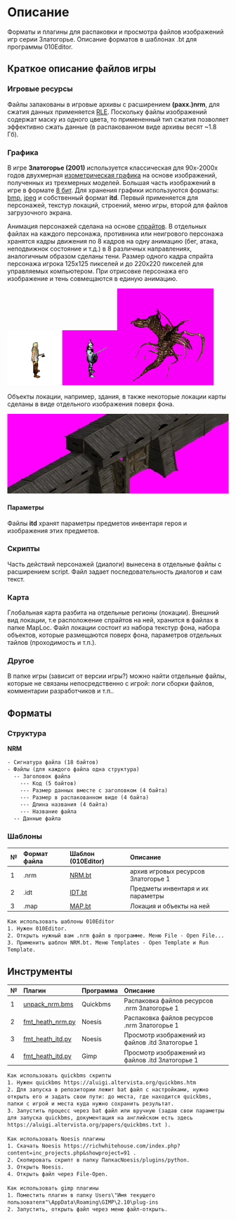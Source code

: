 # Описание

Форматы и плагины для распаковки и просмотра файлов изображений игр серии Златогорье. Описание форматов в шаблонах .bt для программы 010Editor.

## Краткое описание файлов игры

### Игровые ресурсы

Файлы запакованы в игровые архивы с расширением **(paxx.)nrm**, для сжатия данных применяется [RLE](https://ru.wikipedia.org/wiki/%D0%9A%D0%BE%D0%B4%D0%B8%D1%80%D0%BE%D0%B2%D0%B0%D0%BD%D0%B8%D0%B5_%D0%B4%D0%BB%D0%B8%D0%BD_%D1%81%D0%B5%D1%80%D0%B8%D0%B9). Поскольку файлы изображений содержат маску из одного цвета, то примененный тип сжатия позволяет эффективно сжать данные (в распакованном виде архивы весят ~1.8 Гб). 
   
### Графика

В игре **Златогорье (2001)** используется классическая для 90х-2000х годов двухмерная [изометрическая графика](https://ru.wikipedia.org/wiki/%D0%98%D0%B7%D0%BE%D0%BC%D0%B5%D1%82%D1%80%D0%B8%D1%87%D0%B5%D1%81%D0%BA%D0%B0%D1%8F_%D0%B3%D1%80%D0%B0%D1%84%D0%B8%D0%BA%D0%B0_%D0%B2_%D0%BA%D0%BE%D0%BC%D0%BF%D1%8C%D1%8E%D1%82%D0%B5%D1%80%D0%BD%D1%8B%D1%85_%D0%B8%D0%B3%D1%80%D0%B0%D1%85) на основе изображений, полученных из трехмерных моделей. Большая часть изображений в игре в формате [8 бит](https://ru.wikipedia.org/wiki/8_%D0%B1%D0%B8%D1%82_(%D0%BA%D0%BE%D0%BC%D0%BF%D1%8C%D1%8E%D1%82%D0%B5%D1%80%D0%BD%D0%B0%D1%8F_%D0%B0%D1%80%D1%85%D0%B8%D1%82%D0%B5%D0%BA%D1%82%D1%83%D1%80%D0%B0)). Для хранения графики используются форматы: [bmp](https://ru.wikipedia.org/wiki/BMP), [jpeg](https://ru.wikipedia.org/wiki/JPEG) и собственный формат **itd**. Первый применяется для персонажей, текстур локаций, строений, меню игры, второй для файлов загрузочного экрана. 

Анимация персонажей сделана на основе [спрайтов](https://ru.wikipedia.org/wiki/%D0%A1%D0%BF%D1%80%D0%B0%D0%B9%D1%82_(%D0%BA%D0%BE%D0%BC%D0%BF%D1%8C%D1%8E%D1%82%D0%B5%D1%80%D0%BD%D0%B0%D1%8F_%D0%B3%D1%80%D0%B0%D1%84%D0%B8%D0%BA%D0%B0)). В отдельных файлах на каждого персонажа, противника или неигрового персонажа хранятся кадры движения по 8 кадров на одну анимацию (бег, атака, неподвижнок состояние и т.д.) в 8 различных направлениях, аналогичным образом сделаны тени. Размер одного кадра спрайта персонажа игрока 125x125 пикселей и до 220x220 пикселей для управляемых компьютером. При отрисовке персонажа его изображение и тень совмещаются в единую анимацию.

![Attack!](attack1.gif)![Attack2!](attack2.gif)![move1!](move1.gif)

Объекты локации, например, здания, в также некоторые локации карты сделаны в виде отдельного изображения поверх фона. 

![Gates](gates.jpg)

#### Параметры

Файлы **itd** хранят параметры предметов инвентаря героя и изображения этих предметов.

### Скрипты

Часть действий персонажей (диалоги) вынесена в отдельные файлы с расширением script. Файл задает последовательность диалогов и сам текст.

### Карта

Глобальная карта разбита на отдельные регионы (локации). Внешний вид локации, т.е расположение спрайтов на ней, хранится в файлах в папке MapLoc. Файл локации состоит из набора текстур фона, набора объектов, которые размещаются поверх фона, параметров отдельных тайлов (проходимость и т.п.).

### Другое

В папке игры (зависит от версии игры?) можно найти отдельные файлы, которые не связаны непосредственно с игрой: логи сборки файлов, комментарии разработчиков и т.п..

## Форматы

### Структура

**NRM**

    - Сигнатура файла (18 байтов)
    - Файлы (для каждого файла одна структура)
      -- Заголовок файла
        --- Код (5 байтов)
        --- Размер данных вместе с заголовком (4 байта)
        --- Размер в распакованном виде (4 байта)
        --- Длина названия (4 байта)
        --- Название файла
      -- Данные файла

### Шаблоны

 № | Формат файла       | Шаблон (010Editor)     |    Описание |
| :--- | :--------- | :----------- | :---------- |
| 1 | .nrm        | [NRM.bt](https://github.com/AlexKimov/goldenland-file-formats/blob/master/formats/010editor/NRM.bt)  |   архив игровых ресурсов Златогорье 1 |
| 2 | .idt        | [IDT.bt](https://github.com/AlexKimov/goldenland-file-formats/blob/master/formats/010editor/IDT.bt)  |  Предметы инвентаря и их параметры |
| 3 | .map       | [MAP.bt](https://github.com/AlexKimov/goldenland-file-formats/blob/master/formats/010editor/MAP.bt)  | Локация и объекты на ней |

    Как использовать шаблоны 010Editor
    1. Нужен 010Editor.
    2. Открыть нужный вам .nrm файл в программе. Меню File - Open File...
    3. Применить шаблон NRM.bt. Меню Templates - Open Template и Run Template.

## Инструменты

| № | Плагин       | Программа | Описание |  
| :--- | :--------- | :----------- | :---- | 
| 1 | [unpack_nrm.bms](https://github.com/AlexKimov/goldenland-file-formats/blob/master/sripts/quickbms/unpack_nrm.bms) | Quickbms | Распаковка файлов ресурсов .nrm  Златогорье 1 | 
| 2 | [fmt_heath_nrm.py](https://github.com/AlexKimov/goldenland-file-formats/blob/main/plugins/noesis/fmt_heath_nrm.py) | Noesis | Распаковка файлов ресурсов .nrm  Златогорье 1 |
| 3 | [fmt_heath_itd.py](https://github.com/AlexKimov/goldenland-file-formats/blob/main/plugins/noesis/fmt_heath_itd.py) | Noesis | Просмотр изображений из файлов .itd  Златогорье 1 |
| 4 | [fmt_heath_itd.py](https://github.com/AlexKimov/goldenland-file-formats/blob/main/plugins/gimp/itd.py) | Gimp | Просмотр изображений из файлов .itd  Златогорье 1 |

    Как использовать quickbms скрипты
    1. Нужен quickbms https://aluigi.altervista.org/quickbms.htm
    2. Для запуска в репозитории лежит bat файл с настройками, нужно открыть его и задать свои пути: до места, где находится quickbms, папки с игрой и места куда нужно сохранить результат.
    3. Запустить процесс через bat файл или вручную (задав свои параметры для запуска quickbms, документация на английском есть здесь https://aluigi.altervista.org/papers/quickbms.txt ). 
    
    Как использовать Noesis плагины
    1. Скачать Noesis https://richwhitehouse.com/index.php?content=inc_projects.php&showproject=91 .
    2. Скопировать скрипт в папку ПапкасNoesis/plugins/python.
    3. Открыть Noesis.
    4. Открыть файл через File-Open. 
    
    Как использовать gimp плагины
    1. Поместить плагин в папку Users\"Имя текущего пользователя"\AppData\Roaming\GIMP\2.10\plug-ins
    2. Запустить, открыть файл через меню файл-открыть.
